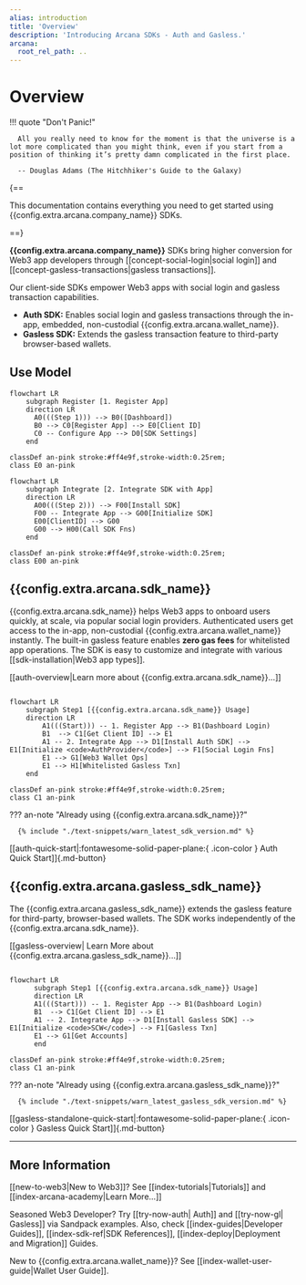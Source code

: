 ```yaml
---
alias: introduction
title: 'Overview'
description: 'Introducing Arcana SDKs - Auth and Gasless.'
arcana:
  root_rel_path: ..
---
```


# Overview

!!! quote "Don't Panic!"

      All you really need to know for the moment is that the universe is a lot more complicated than you might think, even if you start from a position of thinking it’s pretty damn complicated in the first place.

      -- Douglas Adams (The Hitchhiker's Guide to the Galaxy)

{==

This documentation contains everything you need to get started using {{config.extra.arcana.company_name}} SDKs.

==}

**{{config.extra.arcana.company_name}}** SDKs bring higher conversion for Web3 app developers through [[concept-social-login|social login]] and [[concept-gasless-transactions|gasless transactions]].

Our client-side SDKs empower Web3 apps with social login and gasless transaction capabilities.

* **Auth SDK:**  Enables social login and gasless transactions through the in-app, embedded, non-custodial {{config.extra.arcana.wallet_name}}.
* **Gasless SDK:**  Extends the gasless transaction feature to third-party browser-based wallets.

## Use Model

```mermaid
flowchart LR
    subgraph Register [1. Register App]
    direction LR
      A0(((Step 1))) --> B0([Dashboard])
      B0 --> C0[Register App] --> E0[Client ID] 
      C0 -- Configure App --> D0[SDK Settings]   
    end

classDef an-pink stroke:#ff4e9f,stroke-width:0.25rem;
class E0 an-pink
```

```mermaid
flowchart LR
    subgraph Integrate [2. Integrate SDK with App]
    direction LR
      A00(((Step 2))) --> F00[Install SDK]
      F00 -- Integrate App --> G00[Initialize SDK]
      E00[ClientID] --> G00
      G00 --> H00(Call SDK Fns)
    end

classDef an-pink stroke:#ff4e9f,stroke-width:0.25rem;
class E00 an-pink
```

## {{config.extra.arcana.sdk_name}}

{{config.extra.arcana.sdk_name}} helps Web3 apps to onboard users quickly, at scale, via popular social login providers. Authenticated users get access to the in-app, non-custodial {{config.extra.arcana.wallet_name}} instantly. The built-in gasless feature enables **zero gas fees** for whitelisted app operations. The SDK is easy to customize and integrate with various [[sdk-installation|Web3 app types]].

[[auth-overview|Learn more about {{config.extra.arcana.sdk_name}}...]]

```mermaid

flowchart LR 
    subgraph Step1 [{{config.extra.arcana.sdk_name}} Usage]
    direction LR
        A1(((Start))) -- 1. Register App --> B1(Dashboard Login)
        B1  --> C1[Get Client ID] --> E1
        A1 -- 2. Integrate App --> D1[Install Auth SDK] --> E1[Initialize <code>AuthProvider</code>] --> F1[Social Login Fns]
        E1 --> G1[Web3 Wallet Ops]
        E1 --> H1[Whitelisted Gasless Txn]
    end

classDef an-pink stroke:#ff4e9f,stroke-width:0.25rem;
class C1 an-pink
```

??? an-note "Already using {{config.extra.arcana.sdk_name}}?"

      {% include "./text-snippets/warn_latest_sdk_version.md" %}

[[auth-quick-start|:fontawesome-solid-paper-plane:{ .icon-color } Auth Quick Start]]{.md-button}

## {{config.extra.arcana.gasless_sdk_name}}

The {{config.extra.arcana.gasless_sdk_name}} extends the gasless feature for third-party, browser-based wallets. The SDK works independently of the {{config.extra.arcana.sdk_name}}. 

[[gasless-overview| Learn More about {{config.extra.arcana.gasless_sdk_name}}...]] 

```mermaid

flowchart LR
      subgraph Step1 [{{config.extra.arcana.sdk_name}} Usage]
      direction LR
      A1(((Start))) -- 1. Register App --> B1(Dashboard Login)
      B1  --> C1[Get Client ID] --> E1
      A1 -- 2. Integrate App --> D1[Install Gasless SDK] --> E1[Initialize <code>SCW</code>] --> F1[Gasless Txn]
      E1 --> G1[Get Accounts]
      end

classDef an-pink stroke:#ff4e9f,stroke-width:0.25rem;
class C1 an-pink
```

??? an-note "Already using {{config.extra.arcana.gasless_sdk_name}}?"

      {% include "./text-snippets/warn_latest_gasless_sdk_version.md" %}

[[gasless-standalone-quick-start|:fontawesome-solid-paper-plane:{ .icon-color } Gasless Quick Start]]{.md-button}

---

## More Information

[[new-to-web3|New to Web3]]? See [[index-tutorials|Tutorials]] and [[index-arcana-academy|Learn More...]]

Seasoned Web3 Developer? Try [[try-now-auth| Auth]] and [[try-now-gl| Gasless]] via Sandpack examples. Also, check [[index-guides|Developer Guides]], [[index-sdk-ref|SDK References]], [[index-deploy|Deployment and Migration]] Guides.

New to {{config.extra.arcana.wallet_name}}? See [[index-wallet-user-guide|Wallet User Guide]].

